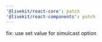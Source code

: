 ```yaml
---
'@livekit/react-core': patch
'@livekit/react-components': patch
---
```


fix: use set value for simulcast option
